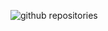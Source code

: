 ![github repositories](https://user-images.githubusercontent.com/81442452/115943973-fa8ef300-a4aa-11eb-9b2c-81f585fe1746.jpg)

